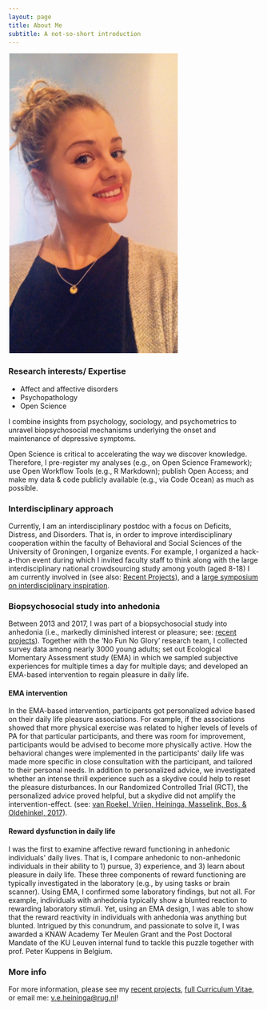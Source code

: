 ```yaml
---
layout: page
title: About Me
subtitle: A not-so-short introduction
---
```


![Me](/img/Picture2.png "Me")

### Research interests/ Expertise
- Affect and affective disorders
- Psychopathology
- Open Science

I combine insights from psychology, sociology, and psychometrics to unravel biopsychosocial mechanisms underlying the onset and maintenance of depressive symptoms.

Open Science is critical to accelerating the way we discover knowledge. Therefore, I pre-register my analyses (e.g., on Open Science Framework); use Open Workflow Tools (e.g., R Markdown); publish Open Access; and make my data & code publicly available (e.g., via Code Ocean) as much as possible.

### Interdisciplinary approach

Currently, I am an interdisciplinary postdoc with a focus on Deficits, Distress, and Disorders. That is, in order to improve interdisciplinary cooperation within the faculty of Behavioral and Social Sciences of the University of Groningen, I organize events. For example, I organized a hack-a-thon event during which I invited faculty staff to think along with the large interdisciplinary national crowdsourcing study among youth (aged 8-18) I am currently involved in (see also: [Recent Projects](https://heiningave.github.io/projects/)), and a [large symposium on interdisciplinary inspiration](https://heiningave.github.io/2020-02-25-BSS-symposium-Interdisciplinary-Inspiration-was-a-great-succes!!/).

### Biopsychosocial study into anhedonia

Between 2013 and 2017, I was part of a biopsychosocial study into anhedonia (i.e., markedly diminished interest or pleasure; see: [recent projects](https://heiningave.github.io/projects/)). Together with the ‘No Fun No Glory’ research team, I collected survey data among nearly 3000 young adults; set out Ecological Momentary Assessment study (EMA) in which we sampled subjective experiences for multiple times a day for multiple days; and developed an EMA-based intervention to regain pleasure in daily life.

#### EMA intervention

In the EMA-based intervention, participants got personalized advice based on their daily life pleasure associations. For example, if the associations showed that more physical exercise was related to higher levels of levels of PA for that particular participants, and there was room for improvement, participants would be advised to become more physically active. How the behavioral changes were implemented in the participants' daily life was made more specific in close consultation with the participant, and tailored to their personal needs. In addition to personalized advice, we investigated whether an intense thrill experience such as a skydive could help to reset the pleasure disturbances. In our Randomized Controlled Trial (RCT), the personalized advice proved helpful, but a skydive did not amplify the intervention-effect.
(see: [van Roekel, Vrijen, Heininga, Masselink, Bos, & Oldehinkel, 2017](https://reader.elsevier.com/reader/sd/pii/S0005789416300843?token=4DB2AB00A05A0B08D18A5EC89899EFB039AE3038804A19F1AEAF15776D09D10B089602592A3D60E7C1B9DC258FFDEAF6)).

#### Reward dysfunction in daily life

I was the first to examine affective reward functioning in anhedonic individuals' daily lives. That is, I compare anhedonic to non-anhedonic individuals in their ability to 1) pursue, 3) experience, and 3) learn about pleasure in daily life. These three components of reward functioning are typically investigated in the laboratory (e.g., by using tasks or brain scanner). Using EMA, I confirmed some laboratory findings, but not all. For example, individuals with anhedonia typically show a blunted reaction to rewarding laboratory stimuli. Yet, using an EMA design, I was able to show that the reward reactivity in individuals with anhedonia was anything but blunted. Intrigued by this conundrum, and passionate to solve it, I was awarded a KNAW Academy Ter Meulen Grant and the Post Doctoral Mandate of the KU Leuven internal fund to tackle this puzzle together with prof. Peter Kuppens in Belgium.


### More info

For more information, please see my [recent projects](https://heiningave.github.io/projects/), [full Curriculum Vitae](https://heiningave.github.io/CV/), or email me: v.e.heininga@rug.nl!
